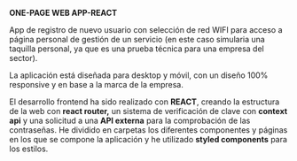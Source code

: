 **ONE-PAGE WEB APP-REACT**

App de registro de nuevo usuario con selección de red WIFI para acceso a página personal de gestión de un servicio (en este caso simularia una taquilla personal, ya que es una prueba técnica para una empresa del sector).

La aplicación está diseñada para desktop y móvil, con un diseño 100% responsive y en base a la marca de la empresa.

El desarrollo frontend ha sido realizado con **REACT**, creando la estructura de la web con **react router,** un sistema de verificación de clave con **context api** y una solicitud a una **API externa** para la comprobación de las contraseñas.  He dividido en carpetas los diferentes componentes y páginas en los que se compone la aplicación y he utilizado **styled components** para los estilos.

